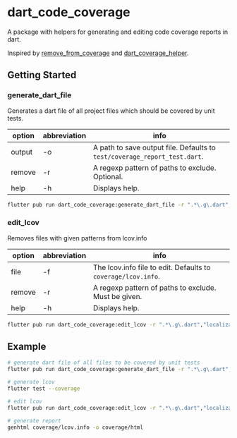 # dart_code_coverage

A package with helpers for generating and editing code coverage reports in dart.

Inspired by [remove_from_coverage](https://pub.dev/packages/remove_from_coverage) and [dart_coverage_helper](https://stackoverflow.com/questions/54602840/how-can-i-generate-test-coverage-of-untested-files-on-my-flutter-tests).

## Getting Started

### generate_dart_file

Generates a dart file of all project files which should be covered by unit tests.

| option | abbreviation | info                                                                      |
|--------|--------------|---------------------------------------------------------------------------|
| output | -o           | A path to save output file. Defaults to `test/coverage_report_test.dart`. |
| remove | -r           | A regexp pattern of paths to exclude. Optional.                           |
| help   | -h           | Displays help.                                                            |

```sh
flutter pub run dart_code_coverage:generate_dart_file -r ".*\.g\.dart","localizations.dart"
```

### edit_lcov

Removes files with given patterns from lcov.info

| option | abbreviation | info                                                          |
|--------|--------------|---------------------------------------------------------------|
| file   | -f           | The lcov.info file to edit. Defaults to `coverage/lcov.info`. |
| remove | -r           | A regexp pattern of paths to exclude. Must be given.          |
| help   | -h           | Displays help.                                                |

```sh
flutter pub run dart_code_coverage:edit_lcov -r ".*\.g\.dart","localizations.dart"
```

## Example

```sh
# generate dart file of all files to be covered by unit tests
flutter pub run dart_code_coverage:generate_dart_file -r ".*\.g\.dart","localizations.dart"

# generate lcov
flutter test --coverage

# edit lcov
flutter pub run dart_code_coverage:edit_lcov -r ".*\.g\.dart","localizations.dart"

# generate report
genhtml coverage/lcov.info -o coverage/html
```